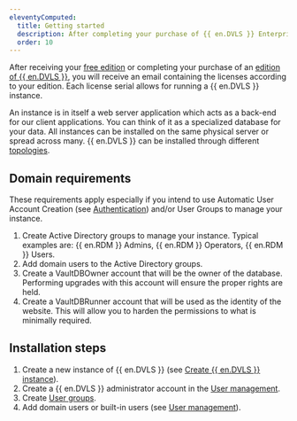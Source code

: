 ```yaml
---
eleventyComputed:
  title: Getting started
  description: After completing your purchase of {{ en.DVLS }} Enterprise Edition, you will receive an email with three license serials.
  order: 10
---
```


After receiving your [free edition](/server/getting-started/installation/registration/register-free-server-license/) or completing your purchase of an [edition of {{ en.DVLS }}](/server/getting-started/installation/registration/register-server-license/), you will receive an email containing the licenses according to your edition. Each license serial allows for running a {{ en.DVLS }} instance.

An instance is in itself a web server application which acts as a back-end for our client applications. You can think of it as a specialized database for your data. All instances can be installed on the same physical server or spread across many. {{ en.DVLS }} can be installed through different [topologies](/server/overview/topologies/).  

## Domain requirements 

These requirements apply especially if you intend to use Automatic User Account Creation (see [Authentication](/server/web-interface/administration/configuration/server-settings/general/authentication/)) and/or User Groups to manage your instance.  

1. Create Active Directory groups to manage your instance. Typical examples are: {{ en.RDM }} Admins, {{ en.RDM }} Operators, {{ en.RDM }} Users.
1. Add domain users to the Active Directory groups.
1. Create a VaultDBOwner account that will be the owner of the database. Performing upgrades with this account will ensure the proper rights are held.
1. Create a VaultDBRunner account that will be used as the identity of the website. This will allow you to harden the permissions to what is minimally required.

## Installation steps 

1. Create a new instance of {{ en.DVLS }} (see [Create {{ en.DVLS }} instance](/server/installation/create-server-instance/)).
1. Create a {{ en.DVLS }} administrator account in the [User management](/server/web-interface/administration/security-management/users/).
1. Create [User groups](/server/web-interface/administration/security-management/user-groups/).
1. Add domain users or built-in users (see [User management](/server/web-interface/administration/security-management/users/)).
